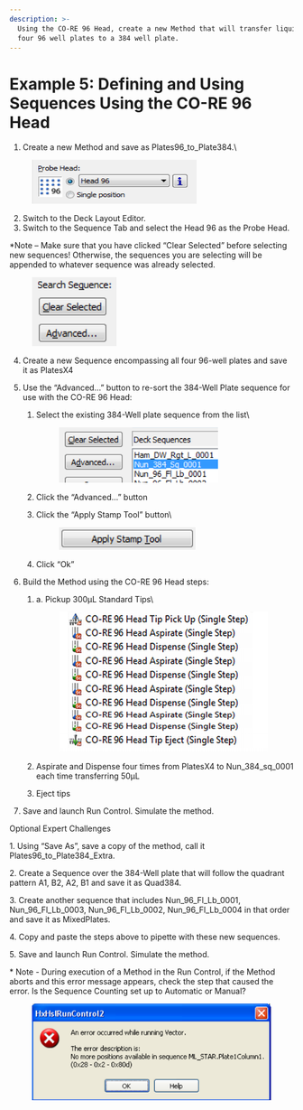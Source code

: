 ```yaml
---
description: >-
  Using the CO-RE 96 Head, create a new Method that will transfer liquid from
  four 96 well plates to a 384 well plate.
---
```


# Example 5: Defining and Using Sequences Using the CO-RE 96 Head

1. Create a new Method and save as Plates96\_to\_Plate384.\


<figure><img src="../.gitbook/assets/image (207).png" alt=""><figcaption></figcaption></figure>

2. Switch to the Deck Layout Editor. &#x20;
3. Switch to the Sequence Tab and select the Head 96 as the Probe Head.

\*Note – Make sure that you have clicked “Clear Selected” before selecting new sequences! Otherwise, the sequences you are selecting will be appended to whatever sequence was already selected.

<figure><img src="../.gitbook/assets/image (208).png" alt=""><figcaption></figcaption></figure>

4. Create a new Sequence encompassing all four 96-well plates and save it as PlatesX4
5. Use the “Advanced…” button to re-sort the 384-Well Plate sequence for use with the CO-RE 96 Head:
   1.  Select the existing 384-Well plate sequence from the list\


       <figure><img src="../.gitbook/assets/image (209).png" alt=""><figcaption></figcaption></figure>
   2. &#x20;Click the “Advanced…” button   &#x20;
   3.  Click the “Apply Stamp Tool” button\


       <figure><img src="../.gitbook/assets/image (210).png" alt=""><figcaption></figcaption></figure>
   4. Click “Ok”
6. Build the Method using the CO-RE 96 Head steps:
   1.  a. Pickup 300µL Standard Tips\


       <figure><img src="../.gitbook/assets/image (211).png" alt=""><figcaption></figcaption></figure>
   2. Aspirate and Dispense four times from PlatesX4 to Nun\_384\_sq\_0001 each time transferring 50µL   &#x20;
   3.  Eject tips


7. Save and launch Run Control. Simulate the method.



Optional Expert Challenges

1\.    Using “Save As”, save a copy of the method, call it Plates96\_to\_Plate384\_Extra.

2\.    Create a Sequence over the 384-Well plate that will follow the quadrant pattern A1, B2, A2, B1 and save it as Quad384.

3\.    Create another sequence that includes Nun\_96\_Fl\_Lb\_0001, Nun\_96\_Fl\_Lb\_0003, Nun\_96\_Fl\_Lb\_0002, Nun\_96\_Fl\_Lb\_0004 in that order and save it as MixedPlates.

4\.    Copy and paste the steps above to pipette with these new sequences.

5\.    Save and launch Run Control.  Simulate the method.

\* Note - During execution of a Method in the Run Control, if the Method aborts and this error message appears, check the step that caused the error.  Is the Sequence Counting set up to Automatic or Manual?

&#x20;

<figure><img src="../.gitbook/assets/image (270).png" alt=""><figcaption></figcaption></figure>
